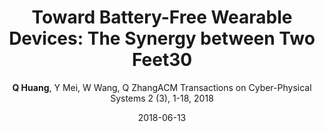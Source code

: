 ---
title: "Toward Battery-Free Wearable Devices: The Synergy between Two Feet30"
collection: publications
permalink: "/publication/2018-06-13"
excerpt: "Recent years have witnessed the prevalence of wearable devices. Wearable devices are intelligent and multifunctional, but they rely heavily on batteries. This greatly limits their application scope, where replacement of battery or recharging is challenging or inconvenient. We note that wearable devices have the opportunity to harvest energy from human motion, as they are worn by the users as long as being functioning. In this article, we propose a battery-free sensing platform for wearable devices in the form factor of shoes. It harvests the kinetic energy from walking or running to supply devices with power for sensing, processing, and wireless communication, covering all the functionalities of commercial wearable devices. We achieve this goal by enabling the whole system running on the harvested energy from two feet. Each foot performs separate tasks and two feet are coordinated by ambient backscatter …"
date: "2018-06-13"
venue: "ACM Transactions on Cyber-Physical Systems 2 (3), 1-18, 2018"
paperurl: "https://huangqy7.github.io/Paper/HMW+TCPS.pdf"
author: "<strong>Q Huang</strong>, Y Mei, W Wang, Q ZhangACM Transactions on Cyber-Physical Systems 2 (3), 1-18, 2018"
poster:
remark:
---